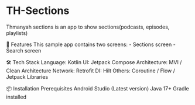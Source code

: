 # TH-Sections
Thmanyah sections is an app to show sections(podcasts, episodes, playlists)

🚀 Features
This sample app contains two screens:
    - Sections screen
    - Search screen

🛠️ Tech Stack
Language: Kotlin
UI: Jetpack Compose 
Architecture: MVI / Clean Architecture
Network: Retrofit 
DI: Hilt 
Others: Coroutine / Flow / Jetpack Libraries

📦 Installation
Prerequisites
Android Studio (Latest version)
Java 17+
Gradle installed


